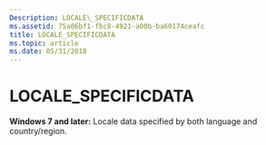 ```yaml
---
Description: LOCALE\_SPECIFICDATA
ms.assetid: 75a06bf1-fbc8-4921-a00b-ba60174ceafc
title: LOCALE_SPECIFICDATA
ms.topic: article
ms.date: 05/31/2018
---
```


# LOCALE\_SPECIFICDATA

**Windows 7 and later:** Locale data specified by both language and country/region.

 

 



